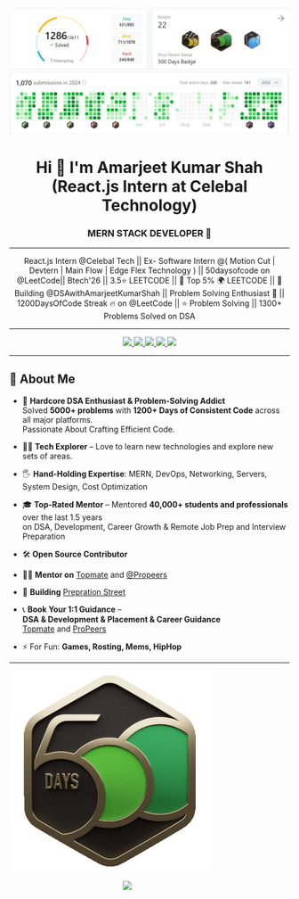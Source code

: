 ![My Profile Stats](assets/LeetCode1.jpg)
![My Profile Stats](assets/LeetCode.jpg)

<h1 align="center">Hi 👋 I'm Amarjeet Kumar Shah (React.js Intern at Celebal Technology)</h1>

<h3 align="center">MERN STACK DEVELOPER 💯</h3>

---

<p align="center">
React.js Intern @Celebal Tech || Ex- Software Intern @( Motion Cut | Devtern | Main Flow | Edge Flex Technology ) || 50daysofcode on @LeetCode|| Btech'26 || 3.5⭐ LEETCODE || 👑 Top 5% 🌍 LEETCODE || 🚀 Building @DSAwithAmarjeetKumarShah || Problem Solving Enthusiast 🧠 || 1200DaysOfCode Streak 🔥 on @LeetCode || ⭐ Problem Solving || 1300+ Problems Solved on DSA
</p>

---

<p align="center">
  <a href="https://www.linkedin.com/in/amarjeetkumarshah/" target="_blank">
    <img src="https://img.shields.io/badge/LINKEDIN-0A66C2?style=for-the-badge&logo=linkedin&logoColor=white" />
  </a>
  <a href="https://github.com/amarjeet-kumar-shah" target="_blank">
    <img src="https://img.shields.io/badge/GITHUB-171515?style=for-the-badge&logo=github&logoColor=white" />
  </a>
  <a href="mailto:amarjeetkumarshah.it26@gmail.com">
    <img src="https://img.shields.io/badge/EMAIL-D44638?style=for-the-badge&logo=gmail&logoColor=white" />
  </a>
    <a href="https://leetcode.com/u/Amarjeet_Kumar_Shah/" target="_blank">
    <img src="https://img.shields.io/badge/LEETCODE-FFA116?style=for-the-badge&logo=leetcode&logoColor=black" />
  </a>
  <a href="https://amarjeet-kumar-shah.github.io/Portfolio/" target="_blank">
    <img src="https://img.shields.io/badge/PORTFOLIO-000000?style=for-the-badge&logo=vercel&logoColor=white" />
  </a>
</p>

---

## 🔗 About Me

- 🧠 **Hardcore DSA Enthusiast & Problem-Solving Addict**  
  Solved **5000+ problems** with **1200+ Days of Consistent Code** across all major platforms.  
  Passionate About Crafting Efficient Code.

- 👩‍💻 **Tech Explorer** – Love to learn new technologies and explore new sets of areas.

- 🖐️ **Hand-Holding Expertise**: MERN, DevOps, Networking, Servers, System Design, Cost Optimization

- 🎓 **Top-Rated Mentor** – Mentored **40,000+ students and professionals** over the last 1.5 years  
  on DSA, Development, Career Growth & Remote Job Prep and Interview Preparation

- 🛠️ **Open Source Contributor**

- 🧑‍🏫 **Mentor on** [Topmate](https://topmate.io) and [@Propeers](https://propeers.in)

- 🧱 **Building** [Prepration Street](https://preprationstreet.com)

- 📞 **Book Your 1:1 Guidance** –  
  **DSA & Development & Placement & Career Guidance**  
  [Topmate](https://topmate.io) and [ProPeers](https://propeers.in)

- ⚡ For Fun: **Games, Rosting, Mems, HipHop**

---
![My leetcode Stats](assets/500_new.gif)

<img align="right" src="https://raw.githubusercontent.com/your-username/your-repo/main/path-to-image.png" width="300" />
